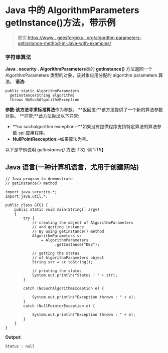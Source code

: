 # Java 中的 AlgorithmParameters getInstance()方法，带示例

> 原文:[https://www . geesforgeks . org/algorithm parameters-getinstance-method-in-Java-with-examples/](https://www.geeksforgeeks.org/algorithmparameters-getinstance-method-in-java-with-examples/)

### 字符串算法

**Java . security . AlgorithmParameters**类的 **getInstance()** 方法返回一个 AlgorithmParameters 类型的对象，该对象应用分配的 algorithm parameters 算法。
**语法:**

```
public static AlgorithmParameters
  getInstance(String algorithm)
  throws NoSuchAlgorithmException
```

**参数:**该方法寻求**标准算法**作为参数。
**返回值:**该方法提供了一个新的算法参数对象。
**异常:**此方法抛出以下异常:

*   **no suchalgorithm exception:–**如果没有提供程序支持特定算法的算法参数 spi 应用程序。
*   **NullPointRexception:**–如果算法为空。

以下是举例说明 *getInstance()* 方法:
T3】例 1:T5】

## Java 语言(一种计算机语言，尤用于创建网站)

```
// Java program to demonstrate
// getInstance() method

import java.security.*;
import java.util.*;

public class GFG1 {
    public static void main(String[] argv)
    {
        try {
            // creating the object of AlgorithmParameters
            // and getting instance
            // By using getInstance() method
            AlgorithmParameters sr
                = AlgorithmParameters
                      .getInstance("DES");

            // getting the status
            // of AlgorithmParameters object
            String str = sr.toString();

            // printing the status
            System.out.println("Status : " + str);
        }

        catch (NoSuchAlgorithmException e) {

            System.out.println("Exception thrown : " + e);
        }
        catch (NullPointerException e) {

            System.out.println("Exception thrown : " + e);
        }
    }
}
```

**Output:** 

```
Status : null
```